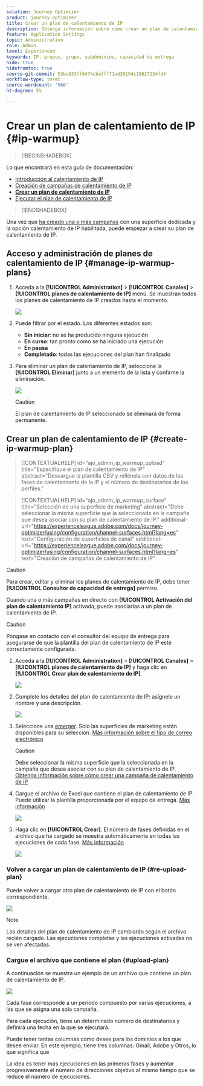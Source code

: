 ```yaml
---
solution: Journey Optimizer
product: journey optimizer
title: Crear un plan de calentamiento de IP
description: Obtenga información sobre cómo crear un plan de calentamiento de IP
feature: Application Settings
topic: Administration
role: Admin
level: Experienced
keywords: IP, grupos, grupo, subdominios, capacidad de entrega
hide: true
hidefromtoc: true
source-git-commit: 53be033ff0474cbafff71ed36194c18627234fd4
workflow-type: tm+mt
source-wordcount: '566'
ht-degree: 5%

---
```


# Crear un plan de calentamiento de IP {#ip-warmup}

>[!BEGINSHADEBOX]

Lo que encontrará en esta guía de documentación:

* [Introducción al calentamiento de IP](ip-warmup-gs.md)
* [Creación de campañas de calentamiento de IP](ip-warmup-campaign.md)
* **[Crear un plan de calentamiento de IP](ip-warmup-plan.md)**
* [Ejecutar el plan de calentamiento de IP](ip-warmup-running.md)

>[!ENDSHADEBOX]

Una vez que [ha creado una o más campañas](ip-warmup-campaign.md) con una superficie dedicada y la opción calentamiento de IP habilitada, puede empezar a crear su plan de calentamiento de IP.

## Acceso y administración de planes de calentamiento de IP {#manage-ip-warmup-plans}

1. Acceda a la **[!UICONTROL Administration]** > **[!UICONTROL Canales]** > **[!UICONTROL planes de calentamiento de IP]** menú. Se muestran todos los planes de calentamiento de IP creados hasta el momento.

   ![](assets/ip-warmup-filter-list.png)

1. Puede filtrar por el estado. Los diferentes estados son:

   * **Sin iniciar**: no se ha producido ninguna ejecución
   * **En curso**: tan pronto como se ha iniciado una ejecución <!--or is done?-->
   * **En pausa**
   * **Completado**: todas las ejecuciones del plan han finalizado

1. Para eliminar un plan de calentamiento de IP, seleccione la **[!UICONTROL Eliminar]** junto a un elemento de la lista y confirme la eliminación.

   ![](assets/ip-warmup-delete-plan.png)

   >[!CAUTION]
   >
   >El plan de calentamiento de IP seleccionado se eliminará de forma permanente.

## Crear un plan de calentamiento de IP {#create-ip-warmup-plan}

>[!CONTEXTUALHELP]
>id="ajo_admin_ip_warmup_upload"
>title="Especifique el plan de calentamiento de IP"
>abstract="Descargue la plantilla CSV y rellénela con datos de las fases de calentamiento de la IP y el número de destinatarios de los perfiles."

>[!CONTEXTUALHELP]
>id="ajo_admin_ip_warmup_surface"
>title="Selección de una superficie de marketing"
>abstract="Debe seleccionar la misma superficie que la seleccionada en la campaña que desea asociar con su plan de calentamiento de IP."
>additional-url="https://experienceleague.adobe.com/docs/journey-optimizer/using/configuration/channel-surfaces.html?lang=es" text="Configuración de superficies de canal"
>additional-url="https://experienceleague.adobe.com/docs/journey-optimizer/using/configuration/channel-surfaces.html?lang=es" text="Creación de campañas de calentamiento de IP"

>[!CAUTION]
>
>Para crear, editar y eliminar los planes de calentamiento de IP, debe tener **[!UICONTROL Consultor de capacidad de entrega]** permiso.
<!--Learn more on managing [!DNL Journey Optimizer] users' access rights in [this section](../administration/permissions-overview.md).-->

Cuando una o más campañas en directo con **[!UICONTROL Activación del plan de calentamiento IP]** activada, puede asociarlas a un plan de calentamiento de IP.

>[!CAUTION]
>
>Póngase en contacto con el consultor del equipo de entrega para asegurarse de que la plantilla del plan de calentamiento de IP esté correctamente configurada. <!--TBC-->

1. Acceda a la **[!UICONTROL Administration]** > **[!UICONTROL Canales]** > **[!UICONTROL planes de calentamiento de IP]** y haga clic en **[!UICONTROL Crear plan de calentamiento de IP]**.

   ![](assets/ip-warmup-create-plan.png)

1. Complete los detalles del plan de calentamiento de IP: asígnele un nombre y una descripción.

   ![](assets/ip-warmup-plan-details.png)

1. Seleccione una [emerger](channel-surfaces.md). Solo las superficies de marketing están disponibles para su selección. [Más información sobre el tipo de correo electrónico](../email/email-settings.md#email-type)

   >[!CAUTION]
   >
   >Debe seleccionar la misma superficie que la seleccionada en la campaña que desea asociar con su plan de calentamiento de IP. [Obtenga información sobre cómo crear una campaña de calentamiento de IP](#create-ip-warmup-campaign)

1. Cargue el archivo de Excel que contiene el plan de calentamiento de IP<!--which formats are allowed?-->. Puede utilizar la plantilla proporcionada por el equipo de entrega.<!--TBC?--> [Más información](#upload-plan)
   <!--
    You can also download the Excel template from the [!DNL Journey Optimizer] user interface and upload it after filling it with the IP warmup details.-->

   ![](assets/ip-warmup-upload-success.png)

1. Haga clic en **[!UICONTROL Crear]**. El número de fases definidas en el archivo que ha cargado se muestra automáticamente en todas las ejecuciones de cada fase. [Más información](#upload-plan)

   ![](assets/ip-warmup-plan-phases.png)

### Volver a cargar un plan de calentamiento de IP {#re-upload-plan}

Puede volver a cargar otro plan de calentamiento de IP con el botón correspondiente.

![](assets/ip-warmup-re-upload-plan.png)

>[!NOTE]
>
>Los detalles del plan de calentamiento de IP cambiarán según el archivo recién cargado. Las ejecuciones completas y las ejecuciones activadas no se ven afectadas.

### Cargue el archivo que contiene el plan {#upload-plan}

A continuación se muestra un ejemplo de un archivo que contiene un plan de calentamiento de IP.

![](assets/ip-warmup-sample-file.png)

Cada fase corresponde a un periodo compuesto por varias ejecuciones, a las que se asigna una sola campaña.

Para cada ejecución, tiene un determinado número de destinatarios y definirá una fecha en la que se ejecutará.

Puede tener tantas columnas como desee para los dominios a los que desee enviar. En este ejemplo, tiene tres columnas: Gmail, Adobe y Otros, lo que significa que

La idea es tener más ejecuciones en las primeras fases y aumentar progresivamente el número de direcciones objetivo al mismo tiempo que se reduce el número de ejecuciones.
